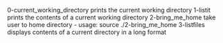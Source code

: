 0-current_working_directory prints the current working directory
1-listit prints the contents of a current working directory
2-bring_me_home take user to home directory - usage: source ./2-bring_me_home
3-listfiles displays contents of a current directory in a long format
